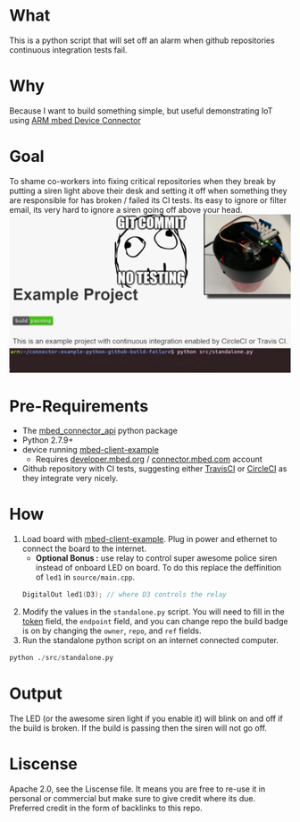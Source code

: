 # What 
This is a python script that will set off an alarm when github repositories continuous integration tests fail. 

# Why
Because I want to build something simple, but useful demonstrating IoT using [ARM mbed Device Connector](http://connector.mbed.com)

# Goal
To shame co-workers into fixing critical repositories when they break by putting a siren light above their desk and setting it off when something they are responsible for has broken / failed its CI tests. Its easy to ignore or filter email, its very hard to ignore a siren going off above your head. 
![Imagined Use Case](./application.gif)

# Pre-Requirements
* The [mbed_connector_api](https://github.com/ARMmbed/mbed-connector-api-python) python package
* Python 2.7.9+
* device running [mbed-client-example](https://github.com/ARMmbed/mbed-client-examples)
    * Requires [developer.mbed.org](http://developer.mbed.org) / [connector.mbed.com](http://connector.mbed.com) account
* Github repository with CI tests, suggesting either [TravisCI](https://travis-ci.org/) or [CircleCI](https://circleci.com/) as they integrate very nicely. 

# How
1. Load board with [mbed-client-example](https://github.com/ARMmbed/mbed-client-examples). Plug in power and ethernet to connect the board to the internet.
   * **Optional Bonus :** use relay to control super awesome police siren instead of onboard LED on board. To do this replace the deffinition of `led1` in `source/main.cpp`.
   ```cpp
   DigitalOut led1(D3); // where D3 controls the relay
   ```
2. Modify the values in the `standalone.py` script. You will need to fill in the [token](https://connector.mbed.com/#accesskeys) field, the `endpoint` field, and you can change repo the build badge is on by changing the `owner`, `repo`, and `ref` fields. 
3. Run the standalone python script on an internet connected computer. 
```python
python ./src/standalone.py
```

# Output
The LED (or the awesome siren light if you enable it) will blink on and off if the build is broken. If the build is passing then the siren will not go off.

# Liscense
Apache 2.0, see the Liscense file. It means you are free to re-use it in personal or commercial but make sure to give credit where its due. Preferred credit in the form of backlinks to this repo. 
